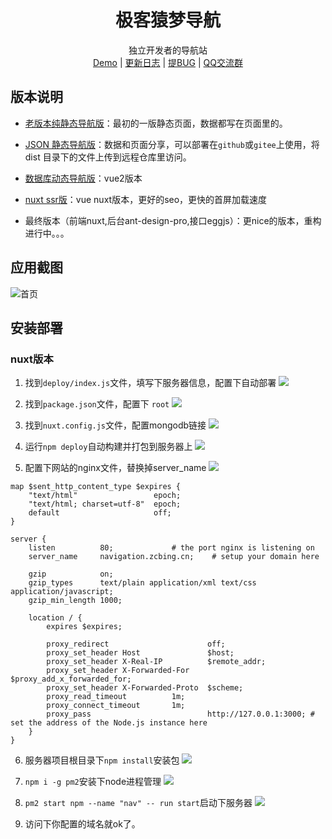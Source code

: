 <h1 align="center">极客猿梦导航</h1>
<p align="center">
  独立开发者的导航站　<br>
  <a href="http://nav.geekape.net/">Demo</a>  |  <a href="https://github.com/geekape/geek-navigation/commits/nuxt">更新日志</a> | <a href="https://support.qq.com/product/330737">提BUG</a> | 
  <a target="_blank" href="https://qm.qq.com/cgi-bin/qm/qr?k=fDuB_YjUasI22QoHU_HlZozIz5LPpZ8z&jump_from=webapi">QQ交流群</a>
</p>



## 版本说明

- [老版本纯静态导航版](https://github.com/geekape/geek-navigation/tree/master)：最初的一版静态页面，数据都写在页面里的。

- [JSON 静态导航版](https://github.com/geekape/geek-navigation/tree/json-navigation)：数据和页面分享，可以部署在`github`或`gitee`上使用，将 dist 目录下的文件上传到远程仓库里访问。

- [数据库动态导航版](https://github.com/geekape/geek-navigation/tree/vue2)：vue2版本

- [nuxt ssr版](https://github.com/geekape/geek-navigation/tree/nuxt)：vue nuxt版本，更好的seo，更快的首屏加载速度

- 最终版本（前端nuxt,后台ant-design-pro,接口eggjs）：更nice的版本，重构进行中。。。

## 应用截图

![首页](https://cdn.nlark.com/yuque/0/2020/png/225518/1604404219179-bd630676-0434-47d7-88fb-c2d30f6a52f3.png?x-oss-process=image%2Fresize%2Cw_1401)


## 安装部署

### nuxt版本

1. 找到`deploy/index.js`文件，填写下服务器信息，配置下自动部署
![](https://cdn.nlark.com/yuque/0/2020/png/225518/1604404420095-d4641663-9a88-4dc8-9c3b-7cd4ad2376a3.png?x-oss-process=image%2Fresize%2Cw_1016)

2. 找到`package.json`文件，配置下 `root`
![](https://cdn.nlark.com/yuque/0/2020/png/225518/1604404507333-eaef76d4-2768-467e-b297-fe69f6a1780c.png?x-oss-process=image%2Fresize%2Cw_1016)

3. 找到`nuxt.config.js`文件，配置mongodb链接
![](https://cdn.nlark.com/yuque/0/2020/png/225518/1604404593230-b3c18df0-3ff7-4fdd-9eac-de7c1e27b90b.png?x-oss-process=image%2Fresize%2Cw_1016)

4. 运行`npm deploy`自动构建并打包到服务器上
![](https://cdn.nlark.com/yuque/0/2020/png/225518/1604404738719-a521df02-230b-47e2-921b-db8017314adc.png)

5. 配置下网站的nginx文件，替换掉server_name
![](https://cdn.nlark.com/yuque/0/2020/png/225518/1604405307396-86b34fdd-1e7f-4803-b456-7b2d9a5e2c70.png)
```
map $sent_http_content_type $expires {
    "text/html"                 epoch;
    "text/html; charset=utf-8"  epoch;
    default                     off;
}

server {
    listen          80;             # the port nginx is listening on
    server_name     navigation.zcbing.cn;    # setup your domain here

    gzip            on;
    gzip_types      text/plain application/xml text/css application/javascript;
    gzip_min_length 1000;

    location / {
        expires $expires;

        proxy_redirect                      off;
        proxy_set_header Host               $host;
        proxy_set_header X-Real-IP          $remote_addr;
        proxy_set_header X-Forwarded-For    $proxy_add_x_forwarded_for;
        proxy_set_header X-Forwarded-Proto  $scheme;
        proxy_read_timeout          1m;
        proxy_connect_timeout       1m;
        proxy_pass                          http://127.0.0.1:3000; # set the address of the Node.js instance here
    }
}
```

6. 服务器项目根目录下`npm install`安装包
![](https://cdn.nlark.com/yuque/0/2020/png/225518/1604405088379-f35f0f47-197e-46ae-825e-614568a34159.png)

7. `npm i -g pm2`安装下node进程管理
![](https://cdn.nlark.com/yuque/0/2020/png/225518/1604405164042-91d9384a-b75a-4a3e-8562-015538530c14.png)

8. `pm2 start npm --name "nav" -- run start`启动下服务器
![](https://cdn.nlark.com/yuque/0/2020/png/225518/1604405227675-546282af-8eab-4a01-8481-0735cd62540d.png)

9. 访问下你配置的域名就ok了。
